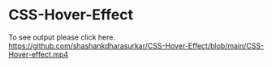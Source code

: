 # CSS-Hover-Effect

To see output please click here.
https://github.com/shashankdharasurkar/CSS-Hover-Effect/blob/main/CSS-Hover-effect.mp4

